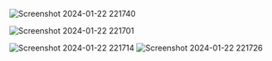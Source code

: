 ![Screenshot 2024-01-22 221740](https://github.com/Amisha0971/MULTI-TEXT-ANIMATION-HTML-CSS/assets/136344215/c7da73c5-c1a1-49bf-b791-8ed624733266)

![Screenshot 2024-01-22 221701](https://github.com/Amisha0971/MULTI-TEXT-ANIMATION-HTML-CSS/assets/136344215/c76258a2-8152-4118-b7df-ea532160a387)

![Screenshot 2024-01-22 221714](https://github.com/Amisha0971/MULTI-TEXT-ANIMATION-HTML-CSS/assets/136344215/ca836e9c-2891-4155-b7b6-b9c6c3cc3e2e)
![Screenshot 2024-01-22 221726](https://github.com/Amisha0971/MULTI-TEXT-ANIMATION-HTML-CSS/assets/136344215/b6e0f850-4e79-470e-8f17-e84c30352bc1)


